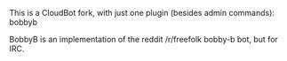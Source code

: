 This is a CloudBot fork, with just one plugin (besides admin commands): bobbyb

BobbyB is an implementation of the reddit /r/freefolk bobby-b bot, but for IRC.
